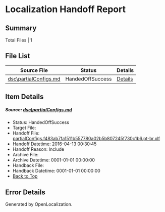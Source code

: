 # <a name='report-top'></a> Localization Handoff Report

## Summary
 Total Files | 1

## File List
 Source File | Status | Details 
 ----------- | ------ | ------- 
 [dsc\partialConfigs.md](https://github.com/OpenLocalizationOrg/PowerShell-Docs/blob/fd7a1a8d7c5765afd8f53c015dd7beedf6a68e9c/dsc/partialConfigs.md) | HandedOffSuccess | [Details](#127e4f2cb6925f771c7f8695b47d421a7ddad15640)

## Item Details
##### <a name='127e4f2cb6925f771c7f8695b47d421a7ddad15640'></a> Source: [dsc\partialConfigs.md](https://github.com/OpenLocalizationOrg/PowerShell-Docs/blob/fd7a1a8d7c5765afd8f53c015dd7beedf6a68e9c/dsc/partialConfigs.md)
* Status: HandedOffSuccess
* Target File: 
* Handoff File: [partialConfigs.f483ab7fa1511b557780a02b5b807245f730c1b6.pt-br.xlf](https://github.com/OpenLocalizationOrg/olhandoff/blob/57a1f62232012b96b56ec67f8fd16db4a5657ab0/ol-handoff/OpenLocalizationOrg/PowerShell-Docs.pt-br/master/ht/partialConfigs.f483ab7fa1511b557780a02b5b807245f730c1b6.pt-br.xlf)
* Handoff Datetime: 2016-04-13 00:30:45
* Handoff Reason: Include
* Archive File: 
* Archive Datetime: 0001-01-01 00:00:00
* Handback File: 
* Handback Datetime: 0001-01-01 00:00:00
* [Back to Top](#report-top)


## Error Details

Generated by OpenLocalization.
